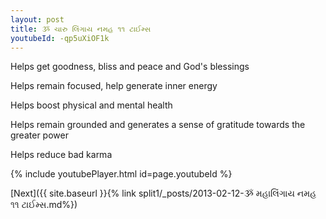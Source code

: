 ```yaml
---
layout: post
title: ૐ ચારુ લિંગાય નમહ ૧૧ ટાઈમ્સ
youtubeId: -qp5uXiOF1k
---
```

 
 
Helps get goodness, bliss and peace and God's blessings
 
Helps remain focused, help generate inner energy 
 
Helps boost physical and mental health 
 
Helps remain grounded and generates a sense of gratitude towards the greater power 
 
Helps reduce bad karma
 
 
 
 


{% include youtubePlayer.html id=page.youtubeId %}
 
[Next]({{ site.baseurl }}{% link  split1/_posts/2013-02-12-ૐ મહાલિંગાય નમહ ૧૧ ટાઈમ્સ.md%})
 
